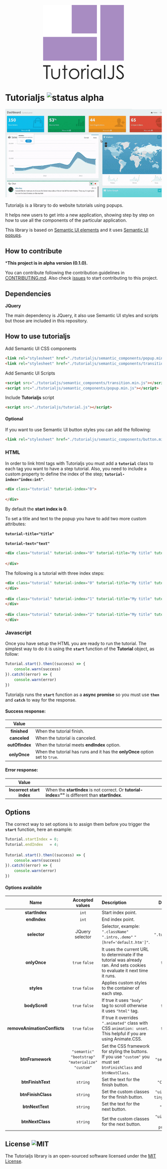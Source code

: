 <p align="center"><img src="assets/images/logo/tutorialjs-logo.png"></p>

# Tutorialjs ![status alpha](https://img.shields.io/badge/status-alpha-yellow.svg)

![Watch the gif](assets/example/example.gif)

Tutorialjs is a library to do website tutorials using popups.

It helps new users to get into a new application, showing step by step on how to use all the components of the particular application. 

This library is based on [Semantic UI elements](https://semantic-ui.com/) and it uses [Semantic UI popups](https://semantic-ui.com/modules/popup.html).



## How to contribute

***This project is in alpha version (0.1.0).**

You can contribute following the contribution guidelines in [CONTRIBUTING.md](CONTRIBUTING.md).
Also check [issues](https://github.com/vinird/tutorialjs/issues) to start contributing to this project.



## Dependencies  

**JQuery**

The main dependency is JQuery, it also use Semantic UI styles and scripts but those are included in this repository.



## How to use tutorialjs

Add Semantic UI CSS components

```html
<link rel="stylesheet" href="./tutorialjs/semantic_components/popup.min.css">
<link rel="stylesheet" href="./tutorialjs/semantic_components/transition.min.css">
```

Add Semantic UI Scripts

```html
<script src="./tutorialjs/semantic_components/transition.min.js"></script>
<script src="./tutorialjs/semantic_components/popup.min.js"></script>
```

Include **Tutorialjs** script

```html
<script src="./tutorialjs/tutorial.js"></script>
```

#### Optional

If you want to use Semantic UI button styles you can add the following:

```html
<link rel="stylesheet" href="./tutorialjs/semantic_components/button.min.css">
```



### HTML

In order to link html tags with Tutorialjs you must add a **``tutorial``** class to each tag you want to have a step tutorial. Also, you need to include a custom property to define the index of the step; **``tutorial-index="index:int"``**.

```html
<div class="tutorial" tutorial-index="0">
  
</div>
```

By default the **start index is 0**.

To set a title and text to the popup you have to add two more custom attributes:

**``tutorial-title="title"``**

**``tutorial-text="text"``**

```html
<div class="tutorial" tutorial-index="0" tutorial-title="My title" tutorial-text="My text">
  
</div>
```



The following is a tutorial with three index steps:

```html
<div class="tutorial" tutorial-index="0" tutorial-title="My title" tutorial-text="My text">
</div>

<div class="tutorial" tutorial-index="1" tutorial-title="My title" tutorial-text="My text">
</div>

<div class="tutorial" tutorial-index="2" tutorial-title="My title" tutorial-text="My text">
</div>
```



### Javascript

Once you have setup the HTML you are ready to run the tutorial. The simplest way to do it is using the **``start``** function of the **Tutorial** object, as follow:

```javascript
Tutorial.start().then((success) => {
    console.warn(success)
}).catch((error) => {
    console.warn(error)
})
```

Tutorialjs runs the **`start`** function as a **async promise** so you must use **`then`** and **`catch`** to way for the response.



#### Success response:

|     Value      |                                          |
| :------------: | ---------------------------------------- |
|  **finished**  | When the tutorial finish.                |
|  **canceled**  | When the tutorial is canceled.           |
| **outOfIndex** | When the tutorial meets **endIndex** option. |
|  **onlyOnce**  | When the tutorial has runs and it has the **onlyOnce** option set to ``true``. |



#### Error response:

|           Value           |                                          |
| :-----------------------: | ---------------------------------------- |
| **Incorrect start index** | When the **startIndex** is not correct. Or **tutorial-index=""** is different than **startIndex**. |



## Options

The correct way to set options is to assign them before you trigger the **``start``** function, here an example:

```javascript
Tutorial.startIndex = 0;
Tutorial.endIndex   = 4;

Tutorial.start().then((success) => {
    console.warn(success)
}).catch((error) => {
    console.warn(error)
})
```

 

#### Options available

|             Name             |             Accepted values              | Description                              |           Default           |
| :--------------------------: | :--------------------------------------: | :--------------------------------------- | :-------------------------: |
|        **startIndex**        |                  `int`                   | Start index point.                       |              0              |
|         **endIndex**         |                  `int`                   | End index point.                         |             999             |
|         **selector**         |             JQuery selector              | Selector, example:  `".className"` `".intro,.demo"`  `"[href='default.htm']"`. |        `".tutorial"`        |
|         **onlyOnce**         |              `true` `false`              | It uses the current URL to determinate if the tutorial was already ran. And sets cookies to evaluate it next time it runs. |           `false`           |
|          **styles**          |              `true` `false`              | Applies custom styles to the container of each step. |          ``true``           |
|        **bodyScroll**        |              `true` `false`              | If true it uses `"body"` tag to scroll otherwise it uses `"html"` tag. |          ``false``          |
| **removeAnimationConflicts** |              `true` `false`              | If true it overrides `".animated"` class with CSS ``animation: unset``. This helpful if you are using Animate.CSS. |          ``false``          |
|       **btnFramework**       | `"semantic"` `"bootstrap"` `"materialize"` ``"custom"`` | Set the CSS framework for styling the buttons. If you use ``"custom"`` you must set ``btnFinishClass`` and  ``btnNextClass``. |       ``"semantic"``        |
|      **btnFinishText**       |                 `string`                 | Set the text for the finish button.      |        ``"Cancel"``         |
|      **btnFinishClass**      |                 `string`                 | Set the custom classes for the finish button. | ``"ui button tiny basic"``  |
|       **btnNextText**        |                 `string`                 | Set the text for the next button.        |         ``"Next"``          |
|       **btnNextClass**       |                 `string`                 | Set the custom classes for the next button. | ``"ui button tiny primary`` |



## License ![MIT](https://img.shields.io/apm/l/vim-mode.svg)

The Tutorialjs library is an open-sourced software licensed under the [MIT License](https://opensource.org/licenses/MIT).
